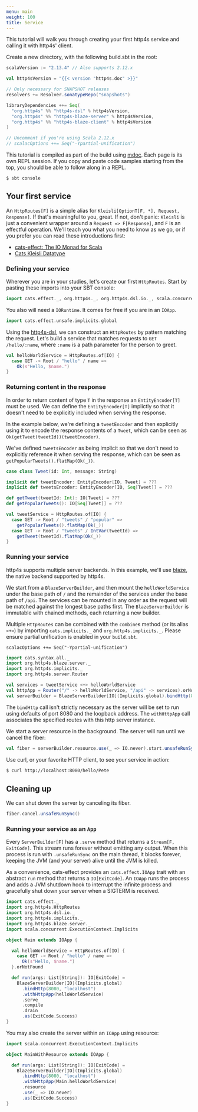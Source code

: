 ```yaml
---
menu: main
weight: 100
title: Service
---
```


This tutorial will walk you through creating your first http4s service
and calling it with http4s' client.

Create a new directory, with the following build.sbt in the root:

```scala
scalaVersion := "2.13.4" // Also supports 2.12.x

val http4sVersion = "{{< version "http4s.doc" >}}"

// Only necessary for SNAPSHOT releases
resolvers += Resolver.sonatypeRepo("snapshots")

libraryDependencies ++= Seq(
  "org.http4s" %% "http4s-dsl" % http4sVersion,
  "org.http4s" %% "http4s-blaze-server" % http4sVersion,
  "org.http4s" %% "http4s-blaze-client" % http4sVersion
)

// Uncomment if you're using Scala 2.12.x
// scalacOptions ++= Seq("-Ypartial-unification")
```

This tutorial is compiled as part of the build using [mdoc].  Each page
is its own REPL session.  If you copy and paste code samples starting
from the top, you should be able to follow along in a REPL.

```
$ sbt console
```

## Your first service

An `HttpRoutes[F]` is a simple alias for
`Kleisli[OptionT[F, *], Request, Response]`.  If that's meaningful to you,
great.  If not, don't panic: `Kleisli` is just a convenient wrapper
around a `Request => F[Response]`, and `F` is an effectful
operation.  We'll teach you what you need to know as we go, or if you
prefer you can read these introductions first:

* [cats-effect: The IO Monad for Scala]
* [Cats Kleisli Datatype]

### Defining your service

Wherever you are in your studies, let's create our first
`HttpRoutes`.  Start by pasting these imports into your SBT console:

```scala mdoc:nest
import cats.effect._, org.http4s._, org.http4s.dsl.io._, scala.concurrent.ExecutionContext.Implicits
```

You also will need a `IORuntime`.  It comes for free if you are in an `IOApp`.

```scala mdoc:nest
import cats.effect.unsafe.implicits.global
```

Using the [http4s-dsl], we can construct an `HttpRoutes` by pattern
matching the request.  Let's build a service that matches requests to
`GET /hello/:name`, where `:name` is a path parameter for the person to
greet.

```scala mdoc
val helloWorldService = HttpRoutes.of[IO] {
  case GET -> Root / "hello" / name =>
    Ok(s"Hello, $name.")
}
```

### Returning content in the response
In order to return content of type `T` in the response an `EntityEncoder[T]`
must be used. We can define the `EntityEncoder[T]` implictly so that it
doesn't need to be explicitly included when serving the response.

In the example below, we're defining a `tweetEncoder` and then
explicitly using it to encode the response contents of a `Tweet`, which can
be seen as `Ok(getTweet(tweetId))(tweetEncoder)`.

We've defined `tweetsEncoder` as being implicit so that we don't need to explicitly
reference it when serving the response, which can be seen as
`getPopularTweets().flatMap(Ok(_))`.

```scala mdoc
case class Tweet(id: Int, message: String)

implicit def tweetEncoder: EntityEncoder[IO, Tweet] = ???
implicit def tweetsEncoder: EntityEncoder[IO, Seq[Tweet]] = ???

def getTweet(tweetId: Int): IO[Tweet] = ???
def getPopularTweets(): IO[Seq[Tweet]] = ???

val tweetService = HttpRoutes.of[IO] {
  case GET -> Root / "tweets" / "popular" =>
    getPopularTweets().flatMap(Ok(_))
  case GET -> Root / "tweets" / IntVar(tweetId) =>
    getTweet(tweetId).flatMap(Ok(_))
}
```

### Running your service

http4s supports multiple server backends.  In this example, we'll use
[blaze], the native backend supported by http4s.

We start from a `BlazeServerBuilder`, and then mount the `helloWorldService` under
the base path of `/` and the remainder of the services under the base
path of `/api`. The services can be mounted in any order as the request will be
matched against the longest base paths first. The `BlazeServerBuilder` is immutable
with chained methods, each returning a new builder.

Multiple `HttpRoutes` can be combined with the `combineK` method (or its alias
`<+>`) by importing `cats.implicits._` and `org.http4s.implicits._`. Please ensure partial unification is enabled in your `build.sbt`.

`scalacOptions ++= Seq("-Ypartial-unification")`

```scala mdoc:silent
import cats.syntax.all._
import org.http4s.blaze.server._
import org.http4s.implicits._
import org.http4s.server.Router
```

```scala mdoc
val services = tweetService <+> helloWorldService
val httpApp = Router("/" -> helloWorldService, "/api" -> services).orNotFound
val serverBuilder = BlazeServerBuilder[IO](Implicits.global).bindHttp(8080, "localhost").withHttpApp(httpApp)
```

The `bindHttp` call isn't strictly necessary as the server will be set to run
using defaults of port 8080 and the loopback address. The `withHttpApp` call
associates the specified routes with this http server instance.

We start a server resource in the background.  The server will run until we cancel the fiber:

```scala mdoc
val fiber = serverBuilder.resource.use(_ => IO.never).start.unsafeRunSync()
```

Use curl, or your favorite HTTP client, to see your service in action:

```sh
$ curl http://localhost:8080/hello/Pete
```

## Cleaning up

We can shut down the server by canceling its fiber.

```scala mdoc
fiber.cancel.unsafeRunSync()
```

### Running your service as an `App`

Every `ServerBuilder[F]` has a `.serve` method that returns a
`Stream[F, ExitCode]`.  This stream runs forever without emitting
any output.  When this process is run with `.unsafeRunSync` on the
main thread, it blocks forever, keeping the JVM (and your server)
alive until the JVM is killed.

As a convenience, cats-effect provides an `cats.effect.IOApp` trait
with an abstract `run` method that returns a `IO[ExitCode]`.  An
`IOApp` runs the process and adds a JVM shutdown hook to interrupt
the infinite process and gracefully shut down your server when a
SIGTERM is received.

```scala mdoc:silent:reset
import cats.effect._
import org.http4s.HttpRoutes
import org.http4s.dsl.io._
import org.http4s.implicits._
import org.http4s.blaze.server._
import scala.concurrent.ExecutionContext.Implicits
```

```scala mdoc:silent
object Main extends IOApp {

  val helloWorldService = HttpRoutes.of[IO] {
    case GET -> Root / "hello" / name =>
      Ok(s"Hello, $name.")
  }.orNotFound

  def run(args: List[String]): IO[ExitCode] =
    BlazeServerBuilder[IO](Implicits.global)
      .bindHttp(8080, "localhost")
      .withHttpApp(helloWorldService)
      .serve
      .compile
      .drain
      .as(ExitCode.Success)
}
```

You may also create the server within an `IOApp` using resource:

```scala mdoc:silent
import scala.concurrent.ExecutionContext.Implicits

object MainWithResource extends IOApp {

  def run(args: List[String]): IO[ExitCode] =
    BlazeServerBuilder[IO](Implicits.global)
      .bindHttp(8080, "localhost")
      .withHttpApp(Main.helloWorldService)
      .resource
      .use(_ => IO.never)
      .as(ExitCode.Success)
}
```

[blaze]: https://github.com/http4s/blaze
[mdoc]: https://scalameta.org/mdoc/
[Cats Kleisli Datatype]: https://typelevel.org/cats/datatypes/kleisli.html
[cats-effect: The IO Monad for Scala]: https://typelevel.org/cats-effect/
[http4s-dsl]: ../dsl
